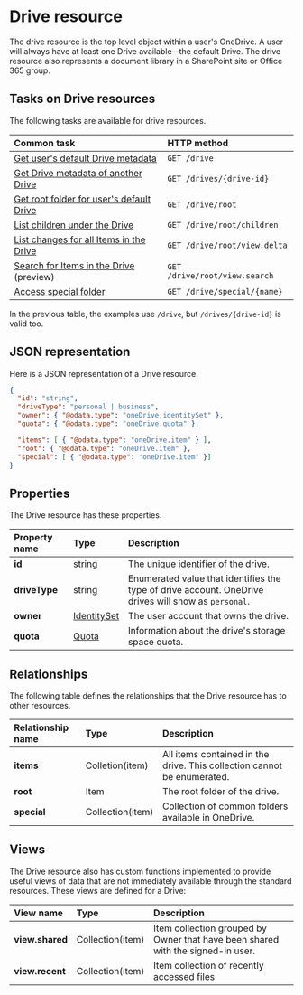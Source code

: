 # Drive resource

The drive resource is the top level object within a user's OneDrive.
A user will always have at least one Drive available--the default Drive.
The drive resource also represents a document library in a SharePoint site or
Office 365 group.

## Tasks on Drive resources

The following tasks are available for drive resources.

| Common task                                             | HTTP method                   |
|:--------------------------------------------------------|:------------------------------|
| [Get user's default Drive metadata][drive-default]      | `GET /drive`                  |
| [Get Drive metadata of another Drive][drive-get]        | `GET /drives/{drive-id}`      |
| [Get root folder for user's default Drive][item-get]    | `GET /drive/root`             |
| [List children under the Drive][item-children]          | `GET /drive/root/children`    |
| [List changes for all Items in the Drive][item-changes] | `GET /drive/root/view.delta`  |
| [Search for Items in the Drive][item-search] (preview)  | `GET /drive/root/view.search` |
| [Access special folder](../items/special_folders.md)    | `GET /drive/special/{name}`   |

In the previous table, the examples use `/drive`, but `/drives/{drive-id}` is valid too.

## JSON representation

Here is a JSON representation of a Drive resource.
<!-- { "blockType": "resource", "@odata.type": "oneDrive.drive",
       "keyProperty": "id", "optionalProperties": [ "items", "root", "special"] } -->
```json
{
  "id": "string",
  "driveType": "personal | business",
  "owner": { "@odata.type": "oneDrive.identitySet" },
  "quota": { "@odata.type": "oneDrive.quota" },

  "items": [ { "@odata.type": "oneDrive.item" } ],
  "root": { "@odata.type": "oneDrive.item" },
  "special": [ { "@odata.type": "oneDrive.item" }]
}
```

## Properties

The Drive resource has these properties.

| Property name | Type                        | Description                                                                                          |
|:--------------|:----------------------------|:-----------------------------------------------------------------------------------------------------|
| **id**        | string                      | The unique identifier of the drive.                                                                  |
| **driveType** | string                      | Enumerated value that identifies the type of drive account. OneDrive drives will show as `personal`. |
| **owner**     | [IdentitySet][identity-set] | The user account that owns the drive.                                                                |
| **quota**     | [Quota][quota-facet]        | Information about the drive's storage space quota.                                                   |

## Relationships

The following table defines the relationships that the Drive resource has to other resources.

| Relationship name | Type             | Description                                                             |
|:------------------|:-----------------|:------------------------------------------------------------------------|
| **items**         | Colletion(item)  | All items contained in the drive. This collection cannot be enumerated. |
| **root**          | Item             | The root folder of the drive.                                           |
| **special**       | Collection(item) | Collection of common folders available in OneDrive.                     |

## Views

The Drive resource also has custom functions implemented to provide useful views
of data that are not immediately available through the standard resources. These
views are defined for a Drive:

| View name       | Type             | Description                                                                     |
|:----------------|:-----------------|:--------------------------------------------------------------------------------|
| **view.shared** | Collection(item) | Item collection grouped by Owner that have been shared with the signed-in user. |
| **view.recent** | Collection(item) | Item collection of recently accessed files                                      |

[item-resource]: ../README.md#item-resource
[identity-set]: ../resources/identitySet.md
[quota-facet]: ../facets/quotainfo_facet.md
[drive-default]: ../drives/default.md
[drive-resource]: ../resources/drive.md
[drive-get]: ../drives/get.md
[item-get]: ../items/get.md
[item-changes]: ../items/view_delta.md
[item-search]: ../items/search.md
[item-children]: ../items/list.md


<!-- {
  "type": "#page.annotation",
  "description": "Drive is a top level object for OneDrive API that provides access to the contents of a drive. ",
  "keywords": "drive,objects,resources",
  "section": "documentation",
  "tocPath": "Drives",
  "tocBookmarks": { "Resources/Drive": "#" }
} -->
